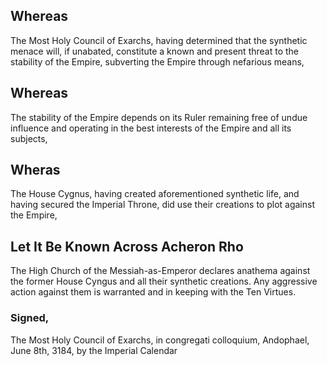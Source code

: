 ## Whereas

The Most Holy Council of Exarchs, having determined that the synthetic menace will, if unabated, constitute a known and present threat to the stability of the Empire, subverting the Empire through nefarious means,

## Whereas

The stability of the Empire depends on its Ruler remaining free of undue influence and operating in the best interests of the Empire and all its subjects,

## Wheras

The House Cygnus, having created aforementioned synthetic life, and having secured the Imperial Throne, did use their creations to plot against the Empire,

## Let It Be Known Across Acheron Rho

The High Church of the Messiah-as-Emperor declares anathema against the former House Cyngus and all their synthetic creations. Any aggressive action against them is warranted and in keeping with the Ten Virtues.

### Signed,

The Most Holy Council of Exarchs, in congregati colloquium, Andophael, June 8th, 3184, by the Imperial Calendar